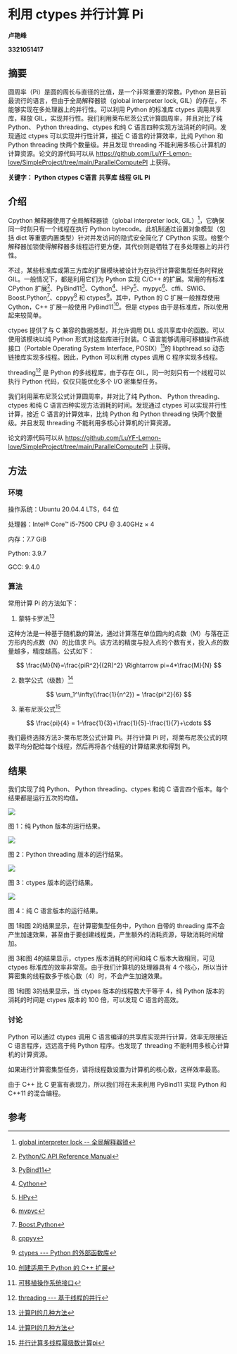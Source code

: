 # 利用 ctypes 并行计算 Pi

**卢艳峰**

**3321051417**

## 摘要

圆周率（Pi）是圆的周长与直径的比值，是一个非常重要的常数。Python 是目前最流行的语言，但由于全局解释器锁（global interpreter lock, GIL）的存在，不能够实现在多处理器上的并行性。可以利用 Python 的标准库 ctypes 调用共享库，释放 GIL，实现并行性。我们利用莱布尼茨公式计算圆周率，并且对比了纯 Python、 Python threading、ctypes 和纯 C 语言四种实现方法消耗的时间。发现通过 ctypes 可以实现并行性计算，接近 C 语言的计算效率，比纯 Python 和 Python threading 快两个数量级。并且发现 threading 不能利用多核心计算机的计算资源。论文的源代码可以从 https://github.com/LuYF-Lemon-love/SimpleProject/tree/main/ParallelComputePI 上获得。

**关键字：** **Python** **ctypes** **C语言** **共享库** **线程** **GIL** **Pi**

## 介绍

Cpython 解释器使用了全局解释器锁（global interpreter lock, GIL）[^1]，它确保同一时刻只有一个线程在执行 Python bytecode。此机制通过设置对象模型（包括 dict 等重要内置类型）针对并发访问的隐式安全简化了 CPython 实现。给整个解释器加锁使得解释器多线程运行更方便，其代价则是牺牲了在多处理器上的并行性。

不过，某些标准库或第三方库的扩展模块被设计为在执行计算密集型任务时释放 GIL。一般情况下，都是利用它们为 Python 实现 C/C++ 的扩展。常用的有标准 CPython 扩展[^2]、PyBind11[^3]、Cython[^4]、HPy[^5]、mypyc[^6]、cffi、SWIG、Boost.Python[^7]、cppyy[^8] 和 ctypes[^9]。其中，Python 的 C 扩展一般推荐使用 Cython，C++ 扩展一般使用 PyBind11[^10]。但是 ctypes 由于是标准库，所以使用起来较简单。

ctypes 提供了与 C 兼容的数据类型，并允许调用 DLL 或共享库中的函数。可以使用该模块以纯 Python 形式对这些库进行封装。C 语言能够调用可移植操作系统接口（Portable Operating System Interface, POSIX）[^11]的 libpthread.so 动态链接库实现多线程。因此，Python 可以利用 ctypes 调用 C 程序实现多线程。

threading[^12] 是 Python 的多线程库，由于存在 GIL，同一时刻只有一个线程可以执行 Python 代码，仅仅只能优化多个 I/O 密集型任务。

我们利用莱布尼茨公式计算圆周率，并对比了纯 Python、 Python threading、ctypes 和纯 C 语言四种实现方法消耗的时间。发现通过 ctypes 可以实现并行性计算，接近 C 语言的计算效率，比纯 Python 和 Python threading 快两个数量级。并且发现 threading 不能利用多核心计算机的计算资源。

论文的源代码可以从 https://github.com/LuYF-Lemon-love/SimpleProject/tree/main/ParallelComputePI 上获得。

## 方法

### 环境

操作系统：Ubuntu 20.04.4 LTS，64 位

处理器：Intel® Core™ i5-7500 CPU @ 3.40GHz × 4

内存：7.7 GiB

Python: 3.9.7

GCC: 9.4.0

### 算法

常用计算 Pi 的方法如下：

1. 蒙特卡罗法[^13]

这种方法是一种基于随机数的算法，通过计算落在单位圆内的点数（M）与落在正方形内的点数（N）的比值求 Pi。该方法的精度与投入点的个数有关，投入点的数量越多，精度越高。公式如下：

$$
\frac{M}{N}=\frac{piR^2}{(2R)^2} \Rightarrow pi=4*\frac{M}{N}
$$

2. 数学公式（级数）[^13]

$$
\sum_1^\infty(\frac{1}{n^2}) = \frac{pi^2}{6}
$$

3. 莱布尼茨公式[^14]

$$
\frac{pi}{4} = 1-\frac{1}{3}+\frac{1}{5}-\frac{1}{7}+\cdots
$$

我们最终选择方法3-莱布尼茨公式计算 Pi。并行计算 Pi 时，将莱布尼茨公式的项数平均分配给每个线程，然后再将各个线程的计算结果求和得到 Pi。

## 结果

我们实现了纯 Python、 Python threading、ctypes 和纯 C 语言四个版本。每个结果都是运行五次的均值。

![](https://cos.luyf-lemon-love.space//images/20220701112513.png)

图 1：纯 Python 版本的运行结果。

![](https://cos.luyf-lemon-love.space//images/20220701112759.png)

图 2：Python threading 版本的运行结果。

![](https://cos.luyf-lemon-love.space//images/20220701112833.png)

图 3：ctypes 版本的运行结果。

![](https://cos.luyf-lemon-love.space//images/20220701112900.png)

图 4：纯 C 语言版本的运行结果。

图 1和图 2的结果显示，在计算密集型任务中，Python 自带的 threading 库不会产生加速效果，甚至由于要创建线程类，产生额外的消耗资源，导致消耗时间增加。

图 3和图 4的结果显示，ctypes 版本消耗的时间和纯 C 版本大致相同，可见 ctypes 标准库的效率非常高。由于我们计算机的处理器具有 4 个核心，所以当计算密集的线程数多于核心数（4）时，不会产生加速效果。

图 1和图 3的结果显示，当 ctypes 版本的线程数大于等于 4，纯 Python 版本的消耗的时间是 ctypes 版本的 100 倍，可以发现 C 语言的高效。

### 讨论

Python 可以通过 ctypes 调用 C 语言编译的共享库实现并行计算，效率无限接近 C 语言程序，远远高于纯 Python 程序。也发现了 threading 不能利用多核心计算机的计算资源。

如果进行计算密集型任务，请将线程数设置为计算机的核心数，这样效率最高。

由于 C++ 比 C 更富有表现力，所以我们将在未来利用 PyBind11 实现 Python 和 C++11 的混合编程。

## 参考

[^1]:[global interpreter lock -- 全局解释器锁](https://docs.python.org/zh-cn/3/glossary.html#term-global-interpreter-lock)

[^2]:[Python/C API Reference Manual](https://docs.python.org/3/c-api/)

[^3]:[PyBind11](https://github.com/pybind/pybind11)

[^4]:[Cython](https://cython.org/)

[^5]:[HPy](https://hpyproject.org/)

[^6]:[mypyc](https://mypyc.readthedocs.io/)

[^7]:[Boost.Python](https://www.boost.org/doc/libs/1_66_0/libs/python/doc/html/index.html)

[^8]:[cppyy](https://cppyy.readthedocs.io/)

[^9]:[ctypes --- Python 的外部函数库](https://docs.python.org/zh-cn/3/library/ctypes.html)

[^10]:[创建适用于 Python 的 C++ 扩展](https://docs.microsoft.com/zh-cn/visualstudio/python/working-with-c-cpp-python-in-visual-studio?view=vs-2022)

[^11]:[可移植操作系统接口](https://baike.baidu.com/item/%E5%8F%AF%E7%A7%BB%E6%A4%8D%E6%93%8D%E4%BD%9C%E7%B3%BB%E7%BB%9F%E6%8E%A5%E5%8F%A3?fromtitle=POSIX&fromid=3792413)

[^12]:[threading --- 基于线程的并行](https://docs.python.org/zh-cn/3/library/threading.html)

[^13]:[计算PI的几种方法](https://blog.csdn.net/birdreamer/article/details/79546860)

[^14]:[并行计算多线程幂级数计算pi](https://blog.csdn.net/pige666/article/details/106074961?spm=1001.2014.3001.5506)
